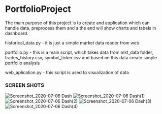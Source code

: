 <h1>PortfolioProject</h1>
<p>The main purpose of this project is to create and application which can handle data, preprocess them and a the end will show charts and tabels in dashboard.</p>
<p>historical_data.py - it is just a simple market data reader from web</p>
<p>portfolio.py - this is a main script, which takes data from mkt_data folder, trades_history.csv, symbol_ticker.csv and based on this data create simple portfolio analysis</p>
<p>web_aplication.py - this script is used to visualization of data</p>
<h3>SCREEN SHOTS</h3>

![Screenshot_2020-07-06 Dash](https://user-images.githubusercontent.com/58358044/86627762-1a5f3400-bfc9-11ea-9c63-18b1a5d285c1.png)
![Screenshot_2020-07-06 Dash(1)](https://user-images.githubusercontent.com/58358044/86627765-1c28f780-bfc9-11ea-9dc4-650c1e69b166.png)
![Screenshot_2020-07-06 Dash(2)](https://user-images.githubusercontent.com/58358044/86627769-1df2bb00-bfc9-11ea-9774-e7e4e4b9bf49.png)
![Screenshot_2020-07-06 Dash(3)](https://user-images.githubusercontent.com/58358044/86627773-1f23e800-bfc9-11ea-8a99-8095c2c1593f.png)
![Screenshot_2020-07-06 Dash(4)](https://user-images.githubusercontent.com/58358044/86627778-20edab80-bfc9-11ea-889b-6b69f0ec6702.png)


